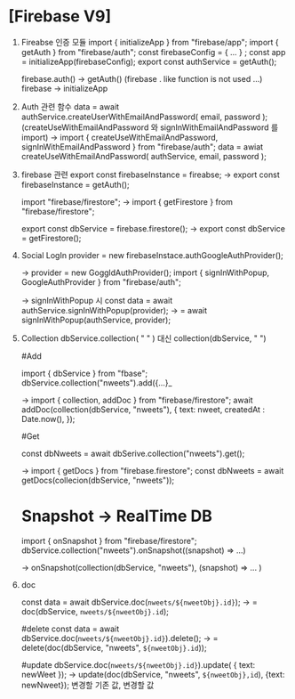 # [Firebase V9]

1. Fireabse 인증 모듈
   import { initializeApp } from "firebase/app";
   import { getAuth } from "firebase/auth";
   const firebaseConfig = { ... } ;
   const app = initializeApp(firebaseConfig);
   export const authService = getAuth();
   
   firebase.auth() -> getAuth() (firebase . like function is not used ...)
   firebase -> initializeApp 
   
2. Auth 관련 함수
   data = await authService.createUserWithEmailAndPassword( email, password );
   (createUseWithEmailAndPassword 와 signInWithEmailAndPassword 를 import)
   -> import { createUseWithEmailAndPassword, signInWithEmailAndPassword } from "firebase/auth";
   data = awiat createUseWithEmailAndPassword( authService, email, password );
   
3. firebase 관련
    export const firebaseInstance = fireabse;
    -> export const firebaseInstance = getAuth();
    
    import "firebase/firestore"; 
    -> import { getFirestore } from "firebase/firestore";
    
    export const dbService = firebase.firestore();
    -> export const dbService = getFirestore();
    
4. Social LogIn 
   provider = new firebaseInstace.authGoogleAuthProvider();
   
   -> provider = new GoggldAuthProvider();
      import { signInWithPopup, GoogleAuthProvider } from "firebase/auth";
    
   -> signInWithPopup 시 
      const data = await authService.signInWithPopup(provider);
      ->          = await signInWithPopup(authService, provider);
   
5. Collection 
   dbService.collection( "   " ) 대신 collection(dbService, "  ")
   
   #Add 
   
   import { dbService } from "fbase";
   dbService.collection("nweets").add({...}_
   
   ->  import { collection, addDoc } from "firebase/firestore";
       await addDoc(collection(dbService, "nweets"), {
            text: nweet,
            createdAt : Date.now(),
       });
   
   #Get
   
   const dbNweets = await dbSerive.collection("nweets").get();
    
   -> import { getDocs } from "firebase.firestore";
      const dbNweets = await getDocs(collecion(dbService, "nweets"));
      
      
   # Snapshot -> RealTime DB
  
   import { onSnapshot } from "firebase/firestore";
   dbService.collection("nweets").onSnapshot((snapshot) => ...)
    
   -> onSnapshot(collection(dbService, "nweets"), (snapshot) => ... )

6. doc

   const data = await dbService.doc(`nweets/${nweetObj}.id}`);
   ->         = doc(dbService, `nweets/${nweetObj}.id`);
   
   #delete
   const data = await dbService.doc(`nweets/${nweetObj}.id}`).delete();
   ->         = delete(doc(dbService, "nweets", `${nweetObj}.id`));
                                        
                                      
   #update
   dbService.doc(`nweets/${nweetObj}.id}`).update( { text: newWeet });
   -> update(doc(dbService, "nweets", `${nweetObj},id`), {text: newNweet});
                                           변경할 기존 값,      변경할 값
                                           
